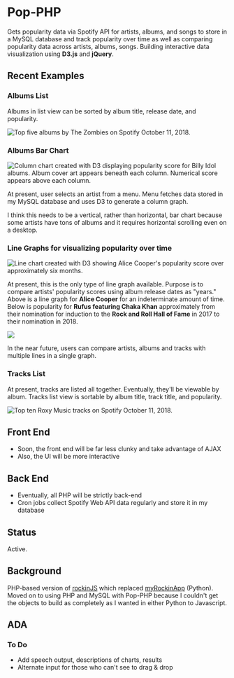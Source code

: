# Pop-PHP
Gets popularity data via Spotify API for artists, albums, and songs to store in a MySQL database and track popularity over time as well as comparing popularity data across artists, albums, songs. Building interactive data visualization using **D3.js** and **jQuery**.

## Recent Examples
### Albums List

Albums in list view can be sorted by album title, release date, and popularity.

<img src="https://jotascript.files.wordpress.com/2018/10/zombiesalbums2.png" alt="Top five albums by The Zombies on Spotify October 11, 2018.">

### Albums Bar Chart
![Column chart created with D3 displaying popularity score for Billy Idol albums. Album cover art appears beneath each column. Numerical score appears above each column.](https://jotascript.files.wordpress.com/2018/04/billyidol.png)

At present, user selects an artist from a menu. Menu fetches data stored in my MySQL database and uses D3 to generate a column graph. 

I think this needs to be a vertical, rather than horizontal, bar chart because some artists have tons of albums and it requires horizontal scrolling even on a desktop.

### Line Graphs for visualizing popularity over time

![Line chart created with D3 showing Alice Cooper's popularity score over approximately six months.](https://jotascript.files.wordpress.com/2018/07/alicegraph.png)

At present, this is the only type of line graph available. Purpose is to compare artists' popularity scores using album release dates as "years." Above is a line graph for **Alice Cooper** for an indeterminate amount of time. Below is popularity for **Rufus featuring Chaka Khan** approximately from their nomination for induction to the **Rock and Roll Hall of Fame** in 2017 to their nomination in 2018.

<img src="https://jotascript.files.wordpress.com/2018/10/rufusline.png">

In the near future, users can compare artists, albums and tracks with multiple lines in a single graph.

### Tracks List

At present, tracks are listed all together. Eventually, they'll be viewable by album. Tracks list view is sortable by album title, track title, and popularity.

<img src="https://jotascript.files.wordpress.com/2018/10/roxytracks.png" alt="Top ten Roxy Music tracks on Spotify October 11, 2018.">

## Front End
- Soon, the front end will be far less clunky and take advantage of AJAX
- Also, the UI will be more interactive

## Back End
* Eventually, all PHP will be strictly back-end
* Cron jobs collect Spotify Web API data regularly and store it in my database

## Status
Active.

## Background
PHP-based version of [rockinJS](https://github.com/jotasprout/rockinJS) which replaced [myRockinApp](https://github.com/jotasprout/myRockinApp) (Python). Moved on to using PHP and MySQL with Pop-PHP because I couldn't get the objects to build as completely as I wanted in either Python to Javascript. 

## ADA
### To Do
- Add speech output, descriptions of charts, results
- Alternate input for those who can't see to drag & drop